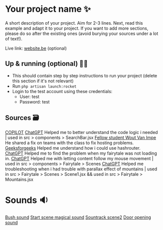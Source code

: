 # Your project name ✨

A short description of your project. Aim for 2-3 lines.
Next, read this example and adapt it to your project.
If you want to add more sections, please do so after the existing ones (avoid burying your sources under a lot of text!).

Live link: [website.be](website.be) (optional)

## Up & running (optional) 🏃‍➡️

- This should contain step by step instructions to run your project (delete this section if it's not relevant)
- Run `php artisan launch:rocket`
- Login to the test account using these credentials:
  - User: test
  - Password: test

## Sources 🗃️

[COPILOT](https://github.com/features/copilot)
[ChatGPT](https://chatgpt.com/share/682a1119-b828-800e-9533-ca6139d7db06) Helped me to better understand the code logic i needed | used in src > components > SearchBar.jsx
[Fellow student Wout Van Impe](https://chatgpt.com/share/682b3eeb-8054-8003-ab2b-8ca273860191) He shared a fix on teams with the class to fix hosting problems.
[Geeksforgeeks](https://www.geeksforgeeks.org/hashrouter-in-react-router/) Helped me understand how i could use hashrouter.
[ChatGPT](https://chatgpt.com/share/682c555a-2c58-800e-a9fe-0950d7e1641a) Helped me to find the problem when my fairytale was not loading in.
[ChatGPT](https://chatgpt.com/share/682d9d3c-104c-800e-9213-4b9cdd25dd22) Helped me with letting content follow my mouse movement | used in src > components > Fairytale > Scenes
[ChatGPT](https://chatgpt.com/share/682dec48-a6b0-800e-8ab6-06f3de22165d) Helped me troubleshooting when i had trouble with parallax effect of mountains | used in src > Fairytale > Scenes > Scene1.jsx && used in src > Fairytale > Mountains.jsx

# Sounds 🔉
[Bush sound](https://www.youtube.com/watch?v=6U1r-t_caoU&ab_channel=FieldRecordings%28RelaxingSounds%29)
[Start scene magical sound](https://www.youtube.com/watch?v=h5fFaG1haNM&ab_channel=SMTseries)
[Sountrack scene2](https://www.youtube.com/watch?v=CDWtH8eHeEU&ab_channel=ArondightStudios)
[Door opening sound](https://www.youtube.com/watch?v=jwld89z9d90&ab_channel=soundeffects)